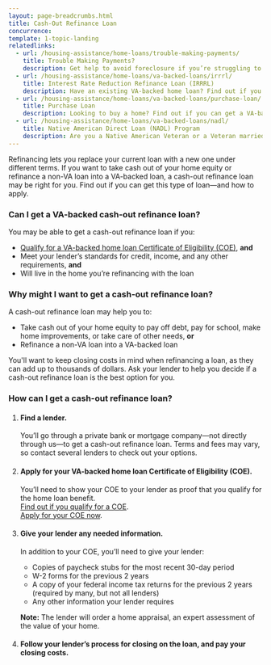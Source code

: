 ```yaml
---
layout: page-breadcrumbs.html
title: Cash-Out Refinance Loan
concurrence: 
template: 1-topic-landing
relatedlinks:
  - url: /housing-assistance/home-loans/trouble-making-payments/
    title: Trouble Making Payments?
    description: Get help to avoid foreclosure if you’re struggling to make your monthly mortgage payments.
  - url: /housing-assistance/home-loans/va-backed-loans/irrrl/
    title: Interest Rate Reduction Refinance Loan (IRRRL)
    description: Have an existing VA-backed home loan? Find out if you can get a VA-backed IRRRL to help reduce your monthly payments or make them more stable.
  - url: /housing-assistance/home-loans/va-backed-loans/purchase-loan/
    title: Purchase Loan
    description: Looking to buy a home? Find out if you can get a VA-backed purchase loan and get better terms than with a loan from a private lender. 
  - url: /housing-assistance/home-loans/va-backed-loans/nadl/
    title: Native American Direct Loan (NADL) Program
    description: Are you a Native American Veteran or a Veteran married to a Native American? Find out if you can get a loan through our NADL program to buy, build, or improve a home on Federal Trust Land.
---
```


<div class="va-introtext">

Refinancing lets you replace your current loan with a new one under different terms. If you want to take cash out of your home equity or refinance a non-VA loan into a VA-backed loan, a cash-out refinance loan may be right for you. Find out if you can get this type of loan—and how to apply.

</div>

<div class="feature">

### Can I get a VA-backed cash-out refinance loan?

You may be able to get a cash-out refinance loan if you:

-	[Qualify for a VA-backed home loan Certificate of Eligibility (COE)](/housing-assistance/home-loans/eligibility), **and**
-	Meet your lender’s standards for credit, income, and any other requirements, **and**
-	Will live in the home you’re refinancing with the loan

</div>

### Why might I want to get a cash-out refinance loan?

A cash-out refinance loan may help you to:

-	Take cash out of your home equity to pay off debt, pay for school, make home improvements, or take care of other needs, **or**
-	Refinance a non-VA loan into a VA-backed loan

You'll want to keep closing costs in mind when refinancing a loan, as they can add up to thousands of dollars. Ask your lender to help you decide if a cash-out refinance loan is the best option for you.

### How can I get a cash-out refinance loan?

<ol class="process">
<li class="step one">

#### Find a lender.

You’ll go through a private bank or mortgage company—not directly through us—to get a cash-out refinance loan. Terms and fees may vary, so contact several lenders to check out your options.

</li>

<li class="step two">

#### Apply for your VA-backed home loan Certificate of Eligibility (COE).

You’ll need to show your COE to your lender as proof that you qualify for the home loan benefit. <br />
[Find out if you qualify for a COE](/housing-assistance/home-loans/eligibility). <br />
[Apply for your COE now](/housing-assistance/home-loans/apply-for-certificate-of-eligibility).

</li>

<li class="step three">

#### Give your lender any needed information.

In addition to your COE, you’ll need to give your lender:
-	Copies of paycheck stubs for the most recent 30-day period
-	W-2 forms for the previous 2 years
-	A copy of your federal income tax returns for the previous 2 years (required by many, but not all lenders)
-	Any other information your lender requires

**Note:** The lender will order a home appraisal, an expert assessment of the value of your home.

</li>

<li class="step last four">

#### Follow your lender’s process for closing on the loan, and pay your closing costs.

</li>
</ol>


